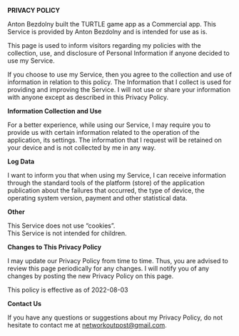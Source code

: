 **PRIVACY POLICY**

Anton Bezdolny built the TURTLE game app as a Commercial app. This Service is provided by Anton Bezdolny and is intended for use as is.

This page is used to inform visitors regarding my policies with the collection, use, and disclosure of Personal Information if anyone decided to use my Service.

If you choose to use my Service, then you agree to the collection and use of information in relation to this policy. The Information that I collect is used for providing and improving the Service. I will not use or share your information with anyone except as described in this Privacy Policy.

**Information Collection and Use**

For a better experience, while using our Service, I may require you to provide us with certain information related to the operation of the application, its settings. The information that I request will be retained on your device and is not collected by me in any way.

**Log Data**

I want to inform you that when using my Service, I can receive information through the standard tools of the platform (store) of the application publication about the failures that occurred, the type of device, the operating system version, payment and other statistical data.

**Other**

This Service does not use “cookies”.  
This Service is not intended for children.

**Changes to This Privacy Policy**

I may update our Privacy Policy from time to time. Thus, you are advised to review this page periodically for any changes. I will notify you of any changes by posting the new Privacy Policy on this page.

This policy is effective as of 2022-08-03

**Contact Us**

If you have any questions or suggestions about my Privacy Policy, do not hesitate to contact me at networkoutpost@gmail.com.
